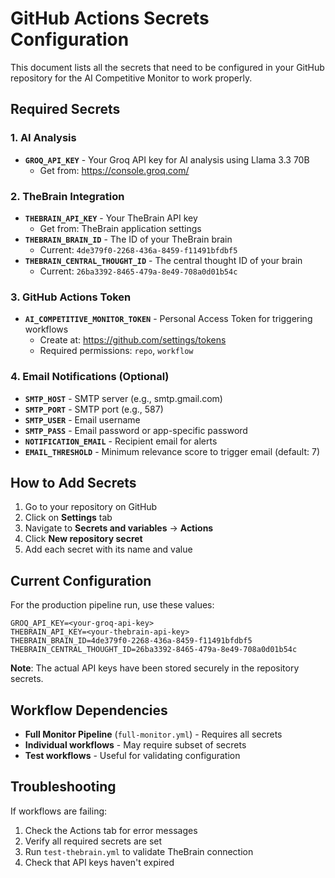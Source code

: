 # GitHub Actions Secrets Configuration

This document lists all the secrets that need to be configured in your GitHub repository for the AI Competitive Monitor to work properly.

## Required Secrets

### 1. AI Analysis
- **`GROQ_API_KEY`** - Your Groq API key for AI analysis using Llama 3.3 70B
  - Get from: https://console.groq.com/

### 2. TheBrain Integration
- **`THEBRAIN_API_KEY`** - Your TheBrain API key
  - Get from: TheBrain application settings
- **`THEBRAIN_BRAIN_ID`** - The ID of your TheBrain brain
  - Current: `4de379f0-2268-436a-8459-f11491bfdbf5`
- **`THEBRAIN_CENTRAL_THOUGHT_ID`** - The central thought ID of your brain
  - Current: `26ba3392-8465-479a-8e49-708a0d01b54c`

### 3. GitHub Actions Token
- **`AI_COMPETITIVE_MONITOR_TOKEN`** - Personal Access Token for triggering workflows
  - Create at: https://github.com/settings/tokens
  - Required permissions: `repo`, `workflow`

### 4. Email Notifications (Optional)
- **`SMTP_HOST`** - SMTP server (e.g., smtp.gmail.com)
- **`SMTP_PORT`** - SMTP port (e.g., 587)
- **`SMTP_USER`** - Email username
- **`SMTP_PASS`** - Email password or app-specific password
- **`NOTIFICATION_EMAIL`** - Recipient email for alerts
- **`EMAIL_THRESHOLD`** - Minimum relevance score to trigger email (default: 7)

## How to Add Secrets

1. Go to your repository on GitHub
2. Click on **Settings** tab
3. Navigate to **Secrets and variables** → **Actions**
4. Click **New repository secret**
5. Add each secret with its name and value

## Current Configuration

For the production pipeline run, use these values:

```
GROQ_API_KEY=<your-groq-api-key>
THEBRAIN_API_KEY=<your-thebrain-api-key>
THEBRAIN_BRAIN_ID=4de379f0-2268-436a-8459-f11491bfdbf5
THEBRAIN_CENTRAL_THOUGHT_ID=26ba3392-8465-479a-8e49-708a0d01b54c
```

**Note**: The actual API keys have been stored securely in the repository secrets.

## Workflow Dependencies

- **Full Monitor Pipeline** (`full-monitor.yml`) - Requires all secrets
- **Individual workflows** - May require subset of secrets
- **Test workflows** - Useful for validating configuration

## Troubleshooting

If workflows are failing:
1. Check the Actions tab for error messages
2. Verify all required secrets are set
3. Run `test-thebrain.yml` to validate TheBrain connection
4. Check that API keys haven't expired
